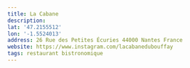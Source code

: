 ```yaml
---
title: La Cabane
description:
lat: '47.2155512'
lon: '-1.5524013'
address: 26 Rue des Petites Écuries 44000 Nantes France
website: https://www.instagram.com/lacabanedubouffay
tags: restaurant bistronomique
---
```

